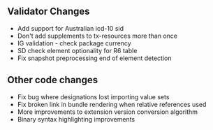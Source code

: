 ## Validator Changes

* Add support for Australian icd-10 sid
* Don't add supplements to tx-resources more than once
* IG validation - check package currency
* SD check element optionality for R6 table
* Fix snapshot preprocessing end of element detection

## Other code changes

* Fix bug where designations lost importing value sets
* Fix broken link in bundle rendering when relative references used
* More improvements to extension version conversion algorithm
* Binary syntax highlighting improvements
